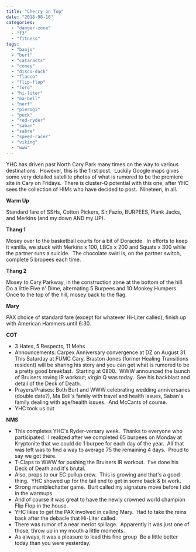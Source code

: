 ```yaml
---
title: "Cherry on Top"
date: "2018-08-10"
categories: 
  - "danger-zone"
  - "f3"
  - "fitness"
tags: 
  - "banjo"
  - "burt"
  - "cataracts"
  - "coney"
  - "disco-duck"
  - "flacco"
  - "flip-flop"
  - "ford"
  - "hi-liter"
  - "ma-bell"
  - "nerf"
  - "pierogi"
  - "puck"
  - "red-ryder"
  - "saban"
  - "sabre"
  - "speed-racer"
  - "viking"
  - "www"
---
```


YHC has driven past North Cary Park many times on the way to various destinations.  However, this is the first post.  Luckily Google maps gives some very detailed satellite photos of what is rumored to be the premiere site in Cary on Fridays.  There is cluster-Q potential with this one, after YHC sees the collection of HIMs who have decided to post.  Nineteen, in all.

**Warm Up**

Standard fare of SSHs, Cotton Pickers, Sir Fazio, BURPEES, Plank Jacks, and Merkins (and my down AND my UP).

**Thang 1**

Mosey over to the basketball courts for a bit of Doracide.  In efforts to keep it vanilla, we stuck with Merkins x 100, LBCs x 200 and Squats x 300 while the partner runs a suicide.  The chocolate swirl is, on the partner switch, complete 5 bropees each time.

**Thang 2**

Mosey to Cary Parkway, in the construction zone at the bottom of the hill.  Do a little Five n' Dime, alternating 5 Burpees and 10 Monkey Humpers.  Once to the top of the hill, mosey back to the flag.

**Mary**

PAX choice of standard fare (except for whatever Hi-Liter called), finish up with American Hammers until 6:30.

**COT**

- 3 Hates, 5 Respects, 11 Mehs
- Announcements: Carpex Anniversary convergence at DZ on August 31.  This Saturday at FUMC Cary, Braston Jones (former Healing Transitions resident) will be sharing his story and you can get what is rumored to be a pretty good breakfast.  Starting at 0800.  WWW announced the launch of Bruisers roving IR workout; virgin Q was today.  See his backblast and detail of the Deck of Death.
- Prayers/Praises: Both Burt and WWW celebrating wedding anniversaries (double date?), Ma Bell's family with travel and health issues, Saban's family dealing with age/health issues.  And McCants of course.
- YHC took us out

**NMS**

- This completes YHC's Ryder-versary week.  Thanks to everyone who participated.  I realized after we completed 65 burpees on Monday at Kryptonite that we could do 1 burpee for each day of the year.  All that was left was to find a way to average 75 the remaining 4 days.  Proud to say we got there.
- T-Claps to WWW for pushing the Bruisers IR workout.  I've done his Deck of Death and it's brutal.
- Also, props to our EC pullup crew.  This is growing and that's a good thing.  YHC showed up for the tail end to get in some back & bi work.
- Strong mumblechatter game.  Burt called my signature move before I did in the warmups.
- And of course it was great to have the newly crowned world champion Flip Flop in the house.
- YHC likes to get the PAX involved in calling Mary.  Had to take the reins back after the debacle that Hi-Liter called.
- There was rumor of a near merlot spillage.  Apparently it was just one of those, throw up in my mouth a little moments.
- As always, it was a pleasure to lead this fine group  Be a little better today than you were yesterday.

